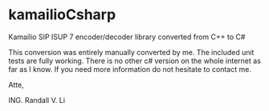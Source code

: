 # kamailioCsharp
Kamailio SIP ISUP 7 encoder/decoder library converted from C++ to C#

This conversion was entirely manually converted by me. The included unit tests are fully working.
There is no other c# version on the whole internet as far as I know.
If you need more information do not hesitate to contact me.

Atte,

ING. Randall V. Li
